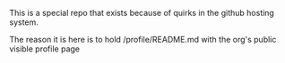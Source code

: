 This is a special repo that exists because of quirks in the github hosting system.

The reason it is here is to hold /profile/README.md with the org's public visible profile page
